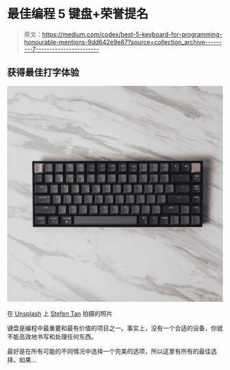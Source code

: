 # 最佳编程 5 键盘+荣誉提名

> 原文：<https://medium.com/codex/best-5-keyboard-for-programming-honourable-mentions-9dd642e9e87?source=collection_archive---------7----------------------->

## 获得最佳打字体验

![](img/0c7f222463518f97608ceb2149e60661.png)

在 [Unsplash](https://unsplash.com?utm_source=medium&utm_medium=referral) 上 [Stefen Tan](https://unsplash.com/@stefentan?utm_source=medium&utm_medium=referral) 拍摄的照片

键盘是编程中最重要和最有价值的项目之一。事实上，没有一个合适的设备，你就不能高效地书写和处理任何东西。

最好是在所有可能的不同情况中选择一个完美的选项，所以这里有所有的最佳选择，如果…